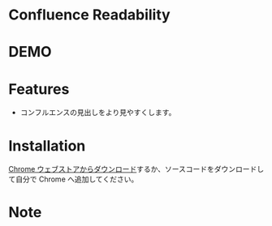 # Confluence Readability


# DEMO



# Features

- コンフルエンスの見出しをより見やすくします。

# Installation

[Chrome ウェブストアからダウンロード](https://chrome.google.com/webstore/)するか、ソースコードをダウンロードして自分で Chrome へ追加してください。

# Note


